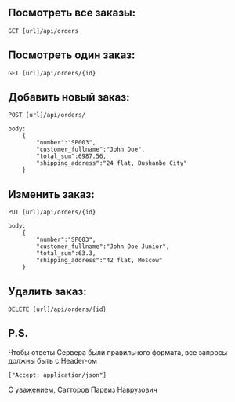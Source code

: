 ## Посмотреть все заказы:
	GET [url]/api/orders
	
	
## Посмотреть один заказ:
	GET [url]/api/orders/{id}
	
	
## Добавить новый заказ:
	POST [url]/api/orders/
	
	body:
		{
			"number":"SP003",
			"customer_fullname":"John Doe",
			"total_sum":6987.56,
			"shipping_address":"24 flat, Dushanbe City"
		}
	
	
## Изменить заказ:
	PUT [url]/api/orders/{id}
	
	body:
		{
			"number":"SP003",
			"customer_fullname":"John Doe Junior",
			"total_sum":63.3,
			"shipping_address":"42 flat, Moscow"
		}
		

## Удалить заказ:
	DELETE [url]/api/orders/{id}


## P.S.

Чтобы ответы Сервера были правильного формата, все запросы должны быть с Header-ом

	["Accept: application/json"]

С уважением,
Сатторов Парвиз Наврузович